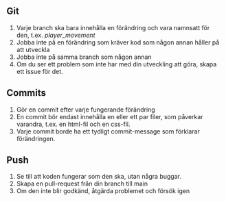 ## Git

1. Varje branch ska bara innehålla en förändring och vara namnsatt för den, t.ex. _player_movement_
2. Jobba inte på en förändring som kräver kod som någon annan håller på att utveckla
3. Jobba inte på samma branch som någon annan
4. Om du ser ett problem som inte har med din utveckling att göra, skapa ett issue för det.

## Commits

1. Gör en commit efter varje fungerande förändring
2. En commit bör endast innehålla en eller ett par filer, som påverkar varandra, t.ex. en html-fil och en css-fil.
3. Varje commit borde ha ett tydligt commit-message som förklarar förändringen.

## Push

1. Se till att koden fungerar som den ska, utan några buggar.
2. Skapa en pull-request från din branch till main
3. Om den inte blir godkänd, åtgärda problemet och försök igen
